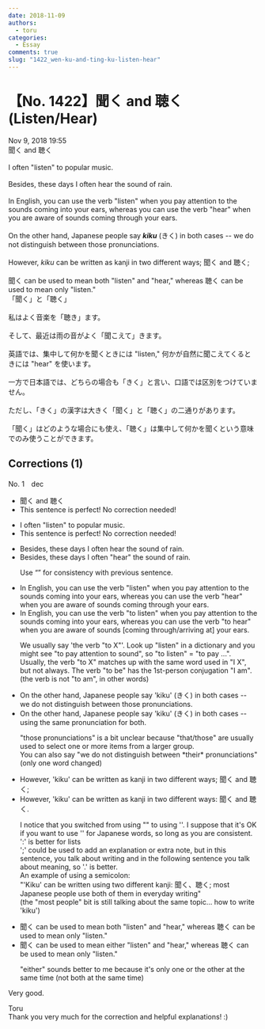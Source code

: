 ```yaml
---
date: 2018-11-09
authors:
  - toru
categories:
  - Essay
comments: true
slug: "1422_wen-ku-and-ting-ku-listen-hear"
---
```


# 【No. 1422】聞く and 聴く (Listen/Hear)
<div class="date">Nov 9, 2018 19:55</div>
<div id="post"><div id="body_show_ori">
聞く and 聴く<br/><br/>I often "listen" to popular music.<br/><br/>Besides, these days I often hear the sound of rain.<br/><br/>In English, you can use the verb "listen" when you pay attention to the sounds coming into your ears, whereas you can use the verb "hear" when you are aware of sounds coming through your ears.<br/><br/>On the other hand, Japanese people say <strong><em>kiku</em></strong> (きく) in both cases -- we do not distinguish between those pronunciations.<br/><br/>However, <em>kiku</em> can be written as kanji in two different ways; 聞く and 聴く;<br/><br/>聞く can be used to mean both "listen" and "hear," whereas 聴く can be used to mean only "listen."
</div></div>

<!-- more -->

<div id="post_ja"><div id="body_show_mo">
「聞く」と「聴く」<br/><br/>私はよく音楽を「聴き」ます。<br/><br/>そして、最近は雨の音がよく「聞こえて」きます。<br/><br/>英語では、集中して何かを聞くときには "listen," 何かが自然に聞こえてくるときには "hear" を使います。<br/><br/>一方で日本語では、どちらの場合も「きく」と言い、口語では区別をつけていません。<br/><br/>ただし、「きく」の漢字は大きく「聞く」と「聴く」の二通りがあります。<br/><br/>「聞く」はどのような場合にも使え、「聴く」は集中して何かを聞くという意味でのみ使うことができます。
</div></div>

## Corrections (1)
<div id="block"><div class="first_name"> No. 1　<span class="just_name">dec</span></div><div id="block2">
<ul class="correction_field">
<li class="incorrect">聞く and 聴く</li>
<li class="corrected perfect">This sentence is perfect! No correction needed!</li>
</ul>
<ul class="correction_field">
<li class="incorrect">I often "listen" to popular music.</li>
<li class="corrected perfect">This sentence is perfect! No correction needed!</li>
</ul>
<ul class="correction_field">
<li class="incorrect">Besides, these days I often hear the sound of rain.</li>
<li class="corrected correct">
Besides, these days I often <span class="f_blue">"hear"</span> the sound of rain.
<p class="correction_comment">Use “” for consistency with previous sentence.</p>
</li>
</ul>
<ul class="correction_field">
<li class="incorrect">In English, you can use the verb "listen" when you pay attention to the sounds coming into your ears, whereas you can use the verb "hear" when you are aware of sounds coming through your ears.</li>
<li class="corrected correct">
In English, you can use the verb "<span class="f_blue">to </span>listen" when you pay attention to the sounds coming into your ears, whereas you can use the verb "<span class="f_blue">to </span>hear" when you are aware of sounds <span class="f_blue">[coming through/arriving at]</span> your ears.
<p class="correction_comment">We usually say 'the verb "to X"'. Look up "listen" in a dictionary and you might see "to pay attention to sound", so "to listen" = "to pay ...".<br/>Usually, the verb "to X" matches up with the same word used in "I X", but not always. The verb "to be" has the 1st-person conjugation "I am". (the verb is not "to am", in other words)</p>
</li>
</ul>
<ul class="correction_field">
<li class="incorrect">On the other hand, Japanese people say 'kiku' (きく) in both cases -- we do not distinguish between those pronunciations.</li>
<li class="corrected correct">
On the other hand, Japanese people say 'kiku' (きく) in both cases -- <span class="f_blue">using the same pronunciation for both</span>.
<p class="correction_comment">"those pronunciations" is a bit unclear because "that/those" are usually used to select one or more items from a larger group.<br/>You can also say "we do not distinguish between *their* pronunciations" (only one word changed)</p>
</li>
</ul>
<ul class="correction_field">
<li class="incorrect">However, 'kiku' can be written as kanji in two different ways; 聞く and 聴く;</li>
<li class="corrected correct">
However, 'kiku' can be written as kanji in two different ways<span class="f_blue">:</span> 聞く and 聴く<span class="f_blue">.</span>
<p class="correction_comment">I notice that you switched from using "" to using ''. I suppose that it's OK if you want to use '' for Japanese words, so long as you are consistent.<br/>':' is better for lists<br/>';' could be used to add an explanation or extra note, but in this sentence, you talk about writing and in the following sentence you talk about meaning, so '.' is better.<br/>An example of using a semicolon:<br/>"'Kiku' can be written using two different kanji: 聞く、聴く; most Japanese people use both of them in everyday writing"<br/>(the "most people" bit is still talking about the same topic... how to write 'kiku')</p>
</li>
</ul>
<ul class="correction_field">
<li class="incorrect">聞く can be used to mean both "listen" and "hear," whereas 聴く can be used to mean only "listen."</li>
<li class="corrected correct">
聞く can be used to mean <span class="f_blue">either</span> "listen" and "hear," whereas 聴く can be used to mean only "listen."
<p class="correction_comment">"either" sounds better to me because it's only one or the other at the same time (not both at the same time)</p>
</li>
</ul>
<p class="comment_small">
 Very good.
</p>

</div><div class="name"><span class="just_name">Toru</span><br>
Thank you very much for the correction and helpful explanations! :)
</div>
</div>

